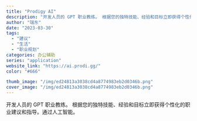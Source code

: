 ```yaml
---
title: "Prodigy AI"
description: "开发人员的 GPT 职业教练。 根据您的独特技能、经验和目标立即获得个性化的职业建议和指导。通过人工智能。"
author: "瑞东"
date: "2023-03-30"
tags:
  - "建议"
  - "生活"
  - "职业规划"
categories: 办公辅助
series: "application"
website_link: "https://ai.prodi.gg/"
color: "#666"

thumb_image: "/img/ed24813a3038cd4a8774983eb2d0346b.png"
cover_image: "/img/ed24813a3038cd4a8774983eb2d0346b.png"
---
```


开发人员的 GPT 职业教练。 根据您的独特技能、经验和目标立即获得个性化的职业建议和指导。通过人工智能。